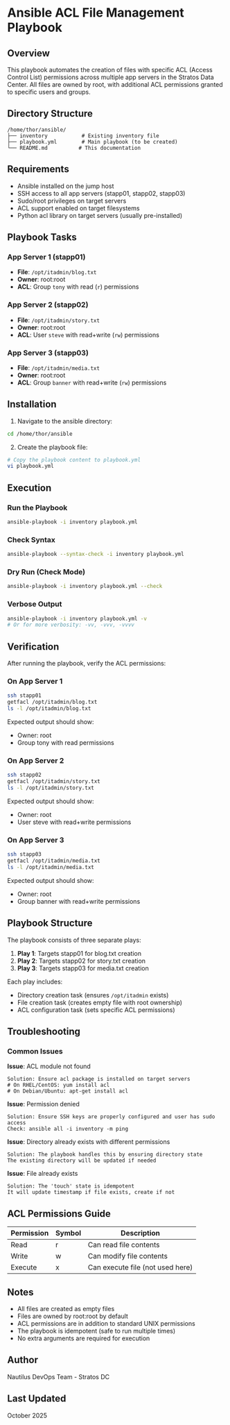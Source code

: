 # Ansible ACL File Management Playbook

## Overview
This playbook automates the creation of files with specific ACL (Access Control List) permissions across multiple app servers in the Stratos Data Center. All files are owned by root, with additional ACL permissions granted to specific users and groups.

## Directory Structure
```
/home/thor/ansible/
├── inventory           # Existing inventory file
├── playbook.yml        # Main playbook (to be created)
└── README.md          # This documentation
```

## Requirements
- Ansible installed on the jump host
- SSH access to all app servers (stapp01, stapp02, stapp03)
- Sudo/root privileges on target servers
- ACL support enabled on target filesystems
- Python acl library on target servers (usually pre-installed)

## Playbook Tasks

### App Server 1 (stapp01)
- **File**: `/opt/itadmin/blog.txt`
- **Owner**: root:root
- **ACL**: Group `tony` with read (`r`) permissions

### App Server 2 (stapp02)
- **File**: `/opt/itadmin/story.txt`
- **Owner**: root:root
- **ACL**: User `steve` with read+write (`rw`) permissions

### App Server 3 (stapp03)
- **File**: `/opt/itadmin/media.txt`
- **Owner**: root:root
- **ACL**: Group `banner` with read+write (`rw`) permissions

## Installation

1. Navigate to the ansible directory:
```bash
cd /home/thor/ansible
```

2. Create the playbook file:
```bash
# Copy the playbook content to playbook.yml
vi playbook.yml
```

## Execution

### Run the Playbook
```bash
ansible-playbook -i inventory playbook.yml
```

### Check Syntax
```bash
ansible-playbook --syntax-check -i inventory playbook.yml
```

### Dry Run (Check Mode)
```bash
ansible-playbook -i inventory playbook.yml --check
```

### Verbose Output
```bash
ansible-playbook -i inventory playbook.yml -v
# Or for more verbosity: -vv, -vvv, -vvvv
```

## Verification

After running the playbook, verify the ACL permissions:

### On App Server 1
```bash
ssh stapp01
getfacl /opt/itadmin/blog.txt
ls -l /opt/itadmin/blog.txt
```

Expected output should show:
- Owner: root
- Group tony with read permissions

### On App Server 2
```bash
ssh stapp02
getfacl /opt/itadmin/story.txt
ls -l /opt/itadmin/story.txt
```

Expected output should show:
- Owner: root
- User steve with read+write permissions

### On App Server 3
```bash
ssh stapp03
getfacl /opt/itadmin/media.txt
ls -l /opt/itadmin/media.txt
```

Expected output should show:
- Owner: root
- Group banner with read+write permissions

## Playbook Structure

The playbook consists of three separate plays:
1. **Play 1**: Targets stapp01 for blog.txt creation
2. **Play 2**: Targets stapp02 for story.txt creation
3. **Play 3**: Targets stapp03 for media.txt creation

Each play includes:
- Directory creation task (ensures `/opt/itadmin` exists)
- File creation task (creates empty file with root ownership)
- ACL configuration task (sets specific ACL permissions)

## Troubleshooting

### Common Issues

**Issue**: ACL module not found
```
Solution: Ensure acl package is installed on target servers
# On RHEL/CentOS: yum install acl
# On Debian/Ubuntu: apt-get install acl
```

**Issue**: Permission denied
```
Solution: Ensure SSH keys are properly configured and user has sudo access
Check: ansible all -i inventory -m ping
```

**Issue**: Directory already exists with different permissions
```
Solution: The playbook handles this by ensuring directory state
The existing directory will be updated if needed
```

**Issue**: File already exists
```
Solution: The 'touch' state is idempotent
It will update timestamp if file exists, create if not
```

## ACL Permissions Guide

| Permission | Symbol | Description |
|------------|--------|-------------|
| Read       | r      | Can read file contents |
| Write      | w      | Can modify file contents |
| Execute    | x      | Can execute file (not used here) |

## Notes

- All files are created as empty files
- Files are owned by root:root by default
- ACL permissions are in addition to standard UNIX permissions
- The playbook is idempotent (safe to run multiple times)
- No extra arguments are required for execution

## Author
Nautilus DevOps Team - Stratos DC

## Last Updated
October 2025
